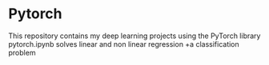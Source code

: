 # Pytorch
This repository contains my deep learning projects using the PyTorch library
pytorch.ipynb solves linear and non linear regression +a classification problem
